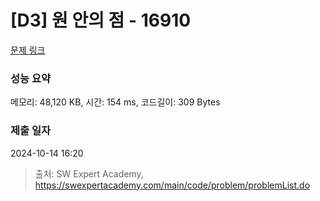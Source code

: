 # [D3] 원 안의 점 - 16910 

[문제 링크](https://swexpertacademy.com/main/code/problem/problemDetail.do?contestProbId=AYcllbDqUVgDFASR) 

### 성능 요약

메모리: 48,120 KB, 시간: 154 ms, 코드길이: 309 Bytes

### 제출 일자

2024-10-14 16:20



> 출처: SW Expert Academy, https://swexpertacademy.com/main/code/problem/problemList.do